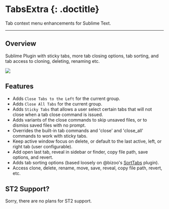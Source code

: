 # TabsExtra {: .doctitle}
Tab context menu enhancements for Sublime Text.

---

## Overview
Sublime Plugin with sticky tabs, more tab closing options, tab sorting, and tab access to cloning, deleting, renaming etc.

<img src="https://dl.dropboxusercontent.com/u/342698/TabsExtra/Menu.png" border="0"/>

## Features

- Adds `Close Tabs to the Left` for the current group.
- Adds `Close All Tabs` for the current group.
- Adds `Sticky Tabs` that allows a user select certain tabs that will not close when a tab close command is issued.
- Adds variants of the close commands to skip unsaved files, or to dismiss saved files with no prompt.
- Overrides the built-in tab commands and 'close' and 'close_all' commands to work with sticky tabs.
- Keep active window focus on delete, or default to the last active, left, or right tab (user configurable).
- Add open last tab, reveal in sidebar or finder, copy file path, save options, and revert.
- Adds tab sorting options (based loosely on @bizoo's [SortTabs](https://github.com/bizoo/SortTabs) plugin).
- Access clone, delete, rename, move, save, reveal, copy file path, revert, etc.

## ST2 Support?
Sorry, there are no plans for ST2 support.
